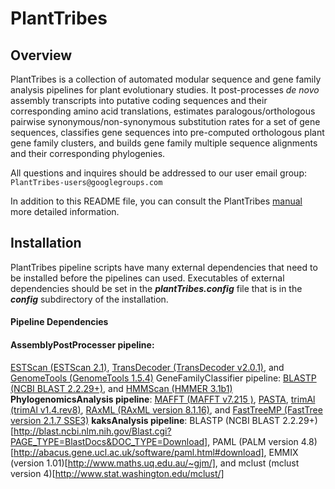 # PlantTribes
## Overview
PlantTribes is a collection of automated modular sequence and gene family  analysis pipelines for plant evolutionary studies. It post-processes *de novo* assembly transcripts into putative coding sequences and their corresponding amino acid translations, estimates paralogous/orthologous pairwise synonymous/non-synonymous substitution rates for a set of gene sequences, classifies gene sequences into pre-computed orthologous plant gene family clusters, and builds gene family multiple sequence alignments and their corresponding phylogenies.

All questions and inquires should be addressed to our user email group: `PlantTribes-users@googlegroups.com`

In addition to this README file, you can consult the PlantTribes [manual](docs/PlantTribes_manual.md) more detailed information.

## Installation
PlantTribes pipeline scripts have many external dependencies that need to be installed before the pipelines can used. Executables of external dependencies should be set in the **_plantTribes.config_** file that is in the **_config_** subdirectory of the installation. 
#### Pipeline Dependencies
#### AssemblyPostProcesser pipeline:
[ESTScan (ESTScan 2.1)](http://estscan.sourceforge.net/), [TransDecoder (TransDecoder v2.0.1)](https://github.com/TransDecoder/TransDecoder/releases), and [GenomeTools (GenomeTools 1.5.4)](http://genometools.org/)
GeneFamilyClassifier pipeline:
[BLASTP (NCBI BLAST 2.2.29+)](http://blast.ncbi.nlm.nih.gov/Blast.cgi?PAGE_TYPE=BlastDocs&DOC_TYPE=Download), and [HMMScan (HMMER 3.1b1)](http://hmmer.janelia.org/)
**PhylogenomicsAnalysis pipeline**:
[MAFFT (MAFFT v7.215 )](http://mafft.cbrc.jp/alignment/software/), [PASTA](https://github.com/smirarab/pasta]), [trimAl (trimAl v1.4.rev8)](http://trimal.cgenomics.org/), [RAxML (RAxML version 8.1.16)](http://sco.h-its.org/exelixis/web/software/raxml/index.html), and [FastTreeMP (FastTree version 2.1.7 SSE3)](http://meta.microbesonline.org/fasttree/)
**kaksAnalysis pipeline**:
BLASTP (NCBI BLAST 2.2.29+)[http://blast.ncbi.nlm.nih.gov/Blast.cgi?PAGE_TYPE=BlastDocs&DOC_TYPE=Download], PAML (PALM version 4.8)[http://abacus.gene.ucl.ac.uk/software/paml.html#download], EMMIX (version 1.01)[http://www.maths.uq.edu.au/~gjm/], and 
mclust (mclust version 4)[http://www.stat.washington.edu/mclust/]

